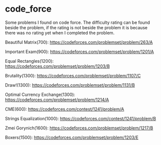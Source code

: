 # code_force
Some problems I found on code force. The difficulty rating can be found beside the problem, if the rating is not beside the problem it is because there was no rating yet when I completed the problem.

Beautiful Matrix(700): https://codeforces.com/problemset/problem/263/A

Important Exam(900): https://codeforces.com/problemset/problem/1201/A

Equal Rectangles(1200): https://codeforces.com/problemset/problem/1203/B

Brutality(1300): https://codeforces.com/problemset/problem/1107/C

Draw!(1300): https://codeforces.com/problemset/problem/1131/B

Optimal Currency Exchange(1300): https://codeforces.com/problemset/problem/1214/A

CME(600): https://codeforces.com/contest/1241/problem/A

Strings Equalization(1000): https://codeforces.com/contest/1241/problem/B

Zmei Gorynich(1600): https://codeforces.com/problemset/problem/1217/B

Boxers(1500): https://codeforces.com/problemset/problem/1203/E
